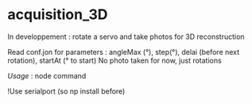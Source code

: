 # acquisition_3D
In developpement : rotate a servo and take photos for 3D reconstruction

Read conf.jon for parameters : angleMax (°), step(°), delai (before next rotation), startAt (° to start)
No photo taken for now, just rotations


*Usage* : node command

!Use serialport (so np install  before)

